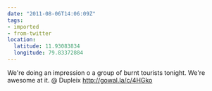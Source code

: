 ```yaml
---
date: "2011-08-06T14:06:09Z"
tags:
- imported
- from-twitter
location:
  latitude: 11.93083834
  longitude: 79.83372884
---
```

We're doing an impression o a group of burnt tourists tonight. We're awesome at it. @ Dupleix http://gowal.la/c/4HGko
